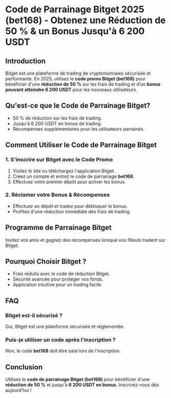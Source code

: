 <h1>Code de Parrainage Bitget 2025 (bet168) - Obtenez une Réduction de 50 % & un Bonus Jusqu'à 6 200 USDT</h1>
</header>
<section>
<h2>Introduction</h2>
<p>Bitget est une plateforme de trading de cryptomonnaies sécurisée et performante. En 2025, utilisez le <strong>code promo Bitget (bet168)</strong> pour bénéficier d'une <strong>réduction de 50 %</strong> sur les frais de trading et d’un <strong>bonus pouvant atteindre 6 200 USDT</strong> pour les nouveaux utilisateurs.</p>
</section>

<section>
<h2>Qu'est-ce que le Code de Parrainage Bitget?</h2>
<ul>
            <li>50 % de réduction sur les frais de trading.</li>
            <li>Jusqu'à 6 200 USDT en bonus de trading.</li>
            <li>Récompenses supplémentaires pour les utilisateurs parrainés.</li>
</ul>
</section>

<section>
<h2>Comment Utiliser le Code de Parrainage Bitget</h2>
<h3>1. S'inscrire sur Bitget avec le Code Promo</h3>
        <ol>
            <li>Visitez le site ou téléchargez l'application Bitget.</li>
            <li>Créez un compte et entrez le code de parrainage <strong>bet168</strong>.</li>
            <li>Effectuez votre premier dépôt pour activer les bonus.</li>
        </ol>

<h3>2. Réclamer votre Bonus & Récompenses</h3>
<ul>
            <li>Effectuez un dépôt et tradez pour débloquer le bonus.</li>
            <li>Profitez d'une réduction immédiate des frais de trading.</li>
</ul>
</section>

<section>
<h2>Programme de Parrainage Bitget</h2>
<p>Invitez vos amis et gagnez des récompenses lorsque vos filleuls tradent sur Bitget.</p>
</section>

<section>
<h2>Pourquoi Choisir Bitget ?</h2>
<ul>
            <li>Frais réduits avec le code de réduction Bitget.</li>
            <li>Sécurité avancée pour protéger vos fonds.</li>
            <li>Application intuitive pour un trading facile.</li>
</ul>
</section>

<section>
<h2>FAQ</h2>
<h3>Bitget est-il sécurisé ?</h3>
<p>Oui, Bitget est une plateforme sécurisée et réglementée.</p>

<h3>Puis-je utiliser un code après l'inscription ?</h3>
<p>Non, le code <strong>bet168</strong> doit être saisi lors de l'inscription.</p>
</section>

<footer>
<h2>Conclusion</h2>
<p>Utilisez le <strong>code de parrainage Bitget (bet168)</strong> pour bénéficier d'une <strong>réduction de 50 %</strong> et jusqu'à <strong>6 200 USDT en bonus</strong>. Inscrivez-vous dès aujourd’hui !</p>
</footer>
</body>
</html>
